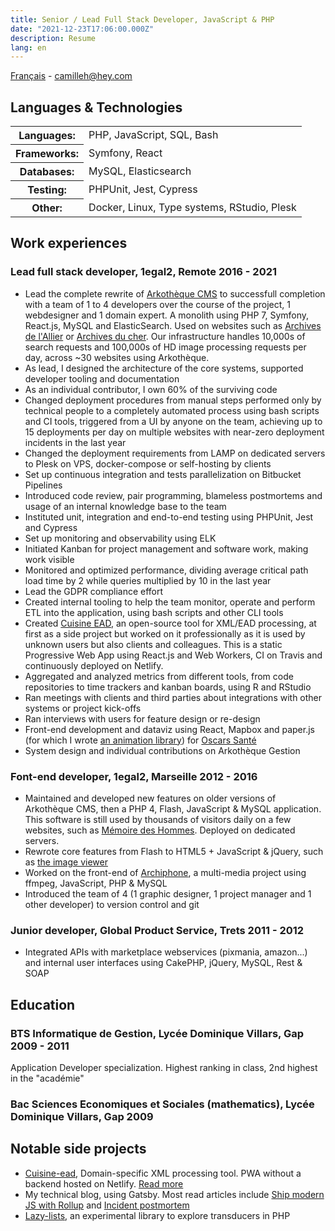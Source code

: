 ```yaml
---
title: Senior / Lead Full Stack Developer, JavaScript & PHP
date: "2021-12-23T17:06:00.000Z"
description: Resume
lang: en
---
```

[Français](/cv/) - camilleh@hey.com

## Languages & Technologies
<table class="resume-table">
    <tbody>
        <tr>
            <th scope="row">Languages:</th>
            <td>PHP, JavaScript, SQL, Bash</td>
        </tr>
        <tr>
            <th scope="row">Frameworks:</th>
            <td>Symfony, React</td>
        </tr>
        <tr>
            <th scope="row">Databases:</th>
            <td>MySQL, Elasticsearch</td>
        </tr>
        <tr>
            <th scope="row">Testing:</th>
            <td>PHPUnit, Jest, Cypress</td>
        </tr>
        <tr>
            <th scope="row">Other:</th>
            <td>Docker, Linux, Type systems, RStudio, Plesk</td>
        </tr>
    </tbody>
</table>	

## Work experiences

<h3 class="resume-heading">
    <span>Lead full stack developer, 1egal2, Remote</span>
    <span>2016 - 2021</span>
</h3>

* Lead the complete rewrite of [Arkothèque CMS](https://arkotheque.fr) to successfull completion with a team of 1 to 4 developers over the course of the project, 1 webdesigner and 1 domain expert. A monolith using PHP 7, Symfony, React.js, MySQL and ElasticSearch. Used on websites such as [Archives de l'Allier](https://archives.allier.fr) or [Archives du cher](https://archives18.fr/). Our infrastructure handles 10,000s of search requests and 100,000s of HD image processing requests per day, across ~30 websites using Arkothèque.
* As lead, I designed the architecture of the core systems, supported developer tooling and documentation
* As an individual contributor, I own 60% of the surviving code
* Changed deployment procedures from manual steps performed only by technical people to a completely automated process using bash scripts and CI tools, triggered from a UI by anyone on the team, achieving up to 15 deployments per day on multiple websites with near-zero deployment incidents in the last year
* Changed the deployment requirements from LAMP on dedicated servers to Plesk on VPS, docker-compose or self-hosting by clients
* Set up continuous integration and tests parallelization on Bitbucket Pipelines
* Introduced code review, pair programming, blameless postmortems and usage of an internal knowledge base to the team
* Instituted unit, integration and end-to-end testing using PHPUnit, Jest and Cypress
* Set up monitoring and observability using ELK
* Initiated Kanban for project management and software work, making work visible
* Monitored and optimized performance, dividing average critical path load time by 2 while queries multiplied by 10 in the last year
* Lead the GDPR compliance effort
* Created internal tooling to help the team monitor, operate and perform ETL into the application, using bash scripts and other CLI tools
* Created [Cuisine EAD](https://cuisine-ead.netlify.app), an open-source tool for XML/EAD processing, at first as a side project but worked on it professionally as it is used by unknown users but also clients and colleagues. This is a static Progressive Web App using React.js and Web Workers, CI on Travis and continuously deployed on Netlify.
* Aggregated and analyzed metrics from different tools, from code repositories to time trackers and kanban boards, using R and RStudio
* Ran meetings with clients and third parties about integrations with other systems or project kick-offs
* Ran interviews with users for feature design or re-design
* Front-end development and dataviz using React, Mapbox and paper.js (for which I wrote [an animation library](https://github.com/camille-hdl/animatePaper.js)) for [Oscars Santé](https://www.oscarsante.org/)
* System design and individual contributions on Arkothèque Gestion

<h3 class="resume-heading">
    <span>Font-end developer, 1egal2, Marseille</span>
    <span>2012 - 2016</span>
</h3>

* Maintained and developed new features on older versions of Arkothèque CMS, then a PHP 4, Flash, JavaScript & MySQL application. This software is still used by thousands of visitors daily on a few websites, such as [Mémoire des Hommes](https://www.memoiredeshommes.sga.defense.gouv.fr/). Deployed on dedicated servers.
* Rewrote core features from Flash to HTML5 + JavaScript & jQuery, such as [the image viewer](https://www.memoiredeshommes.sga.defense.gouv.fr/fr/ark:/40699/m00523ac7d3d2856/5242c6eab9ed9)
* Worked on the front-end of [Archiphone](https://www.1egal2.com/a/525/archiphone/), a multi-media project using ffmpeg, JavaScript, PHP & MySQL
* Introduced the team of 4 (1 graphic designer, 1 project manager and 1 other developer) to version control and git


<h3 class="resume-heading">
    <span>Junior developer, Global Product Service, Trets</span>
    <span>2011 - 2012</span>
</h3>

* Integrated APIs with marketplace webservices (pixmania, amazon...) and internal user interfaces using CakePHP, jQuery, MySQL, Rest & SOAP

## Education


<h3 class="resume-heading">
    <span>BTS Informatique de Gestion, Lycée Dominique Villars, Gap</span>
    <span>2009 - 2011</span>
</h3>

Application Developer specialization. Highest ranking in class, 2nd highest in the "académie"

<h3 class="resume-heading">
    <span>Bac Sciences Economiques et Sociales (mathematics), Lycée Dominique Villars, Gap</span>
    <span>2009</span>
</h3>

## Notable side projects

* [Cuisine-ead](https://github.com/camille-hdl/cuisine-ead), Domain-specific XML processing tool. PWA without a backend hosted on Netlify. [Read more](/cuisine-ead)
* My technical blog, using Gatsby. Most read articles include [Ship modern JS with Rollup](/ship-modern-javascript-rollup/) and [Incident postmortem](/incident-postmortem/)
* [Lazy-lists](https://libraries.io/packagist/camille-hdl%2Flazy-lists), an experimental library to explore transducers in PHP
